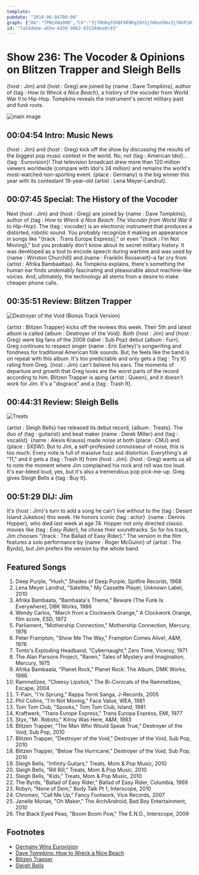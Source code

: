 ```yaml
---
template: 
pubdate: "2010-06-04T00:00"
graph: {"86":"TPN1XWa99D","CX":"3j7HhRq3ShBFVR9Rq3Sh3j7HhoVOHv3j7HhP10IW3j7HhXDoGL3j7HhPi75Y","1NR":"4kn7ZslhXT4kn7ZCfckl4kn7ZoN9ZjF4s74slhXTBQsAMslhXTdhnxeslhXTBQsAMX6cfdBHm1GdhnxeCfcklF4s74","227":"QYrSapviZgBKtMHpviZgKsmUMpviZgpviZgtLTlL2PPXlpviZgBQsAMQYrSa97qipQYrSa3jrd1KsmUMBKtMHCH2ViBQsAMX6cfd97qipBHm1G","2DT":"ea4bFqYVo9D5i0OQpHa0QpHa0s686Mea4bFs686Mea4bFzj4LY5XSRszj4LY"}
id: "7a53debe-ab5e-4d30-9062-63134dea0c93"
---
```






# Show 236: The Vocoder & Opinions on Blitzen Trapper and Sleigh Bells

{host : Jim} and {host : Greg} are joined by {name : Dave Tompkins}, author of {tag : *How to Wreck a Nice Beach*}, a history of the vocoder from World War II to Hip-Hop. Tompkins reveals the instrument's secret military past and funk roots.

![main image](https://static.soundopinions.org/images/2010/vocoder/1.jpg)



## 00:04:54 Intro: Music News

{host : Jim} and {host : Greg} kick off the show by discussing the results of the biggest pop music contest in the world. No, not {tag : American Idol}...{tag : Eurovision}! That television broadcast drew more than 120 million viewers worldwide (compare with Idol's 24 million) and remains the world's most-watched non-sporting event. {place : Germany} is the big winner this year with its contestant 19-year-old {artist : Lena Meyer-Landrut}.



## 00:07:45 Special: The History of the Vocoder

Next {host : Jim} and {host : Greg} are joined by {name : Dave Tompkins}, author of {tag : *How to Wreck a Nice Beach: The Vocoder from World War II to Hip-Hop*}. The {tag : vocoder} is an electronic instrument that produces a distorted, robotic sound. You probably recognize it making an appearance in songs like "{track : Trans Europe Express}," or even "{track : I'm Not Moving}," but you probably don't know about its secret military history. It was developed as a tool to encode speech during wartime and was used by {name : Winston Churchill} and {name : Franklin Roosevelt}–a far cry from {artist : Afrika Bambaattaa}. As Tompkins explains, there's something the human ear finds undeniably fascinating and pleasurable about machine-like voices. And, ultimately, the technology all stems from a desire to make cheaper phone calls.



## 00:35:51 Review: Blitzen Trapper

![Destroyer of the Void (Bonus Track Version)](https://static.soundopinions.org/assets/236/1NR0.jpg)

{artist : Blitzen Trapper} kicks off the reviews this week. Their 5th and latest album is called {album : Destroyer of the Void}. Both {host : Jim} and {host : Greg} were big fans of the 2009 {label : Sub Pop} debut {album : Furr}. Greg continues to respect singer {name : Eric Earley}'s songwriting and fondness for traditional American folk sounds. But, he feels like the band is on repeat with this album. It's too predictable and only gets a {tag : Try It} rating from Greg. {host : Jim} can't believe his ears. The moments of departure and growth that Greg loves are the worst parts of the record according to him. Blitzen Trapper is aping {artist : Queen}, and it doesn't work for Jim. It's a "disgrace" and a {tag : Trash It}.



## 00:44:31 Review: Sleigh Bells

![Treats](https://static.soundopinions.org/assets/236/2270.jpg)

{artist : Sleigh Bells} has released its debut record, {album : Treats}. The duo of {tag : guitarist} and beat maker {name : Derek Miller} and {tag : vocalist}  {name : Alexis Krauss} made noise at both {place : CMJ} and {place : SXSW}. But to Jim, a self-professed connoisseur of noise, this is too much. Every note is full of massive fuzz and distortion. Everything's at "11," and it gets a {tag : Trash It} from {host : Jim}. {host : Greg} wants us all to note the moment where Jim complained his rock and roll was too loud. It's ear-bleed loud, yes, but it's also a tremendous pop pick-me-up. Greg gives Sleigh Bells a {tag : Buy It}.



## 00:51:29 DIJ: Jim

It's {host : Jim}'s turn to add a song he can't live without to the {tag : Desert Island Jukebox} this week. He honors iconic {tag : actor}  {name : Dennis Hopper}, who died last week at age 74. Hopper not only directed classic movies like {tag : *Easy Rider*}, he chose their soundtracks. So for his track, Jim chooses "{track : The Ballad of Easy Rider}." The version in the film features a solo performance by {name : Roger McGuinn} of {artist : The Byrds}, but Jim prefers the version by the whole band.



## Featured Songs

1. Deep Purple, "Hush," Shades of Deep Purple, Spitfire Records, 1968
2. Lena Meyer Landrut, "Satellite," My Cassette Player, Unknown Label, 2010
3. Afrika Bambaata, "Bambaata's Theme," Beware (The Funk Is Everywhere), DBK Works, 1986
4. Wendy Carlos, "March from a Clockwork Orange," A Clockwork Orange, film score, ESD, 1972
5. Parliament, "Mothership Connection," Mothership Connection, Mercury, 1976
6. Peter Frampton, "Show Me The Way," Frampton Comes Alive!, A&M, 1976
7. Tonto's Exploding Headband, "Cybernaught," Zero Time, Viceroy, 1971
8. The Alan Parsons Project, "Raven," Tales of Mystery and Imagination, Mercury, 1975
9. Afrika Bambaata, "Planet Rock," Planet Rock: The Album, DMK Works, 1986
10. Rammellzee, "Cheesy Lipstick," The Bi-Conicals of the Rammellzee, Escape, 2004
11. T-Pain, "I'm Sprung," Rappa Ternt Sanga, J-Records, 2005
12. Phil Collins, "I'm Not Moving," Face Value, WEA, 1981
13. Tom Tom Club, "Spooks," Tom Tom Club, Island, 1981
14. Kraftwerk, "Trans Europe Express," Trans Europa Express, EMI, 1977
15. Styx, "Mr. Roboto," Kilroy Was Here, A&M, 1983
16. Blitzen Trapper, "The Man Who Would Speak True," Destroyer of the Void, Sub Pop, 2010
17. Blitzen Trapper, "Destroyer of the Void," Destroyer of the Void, Sub Pop, 2010
18. Blitzen Trapper, "Below The Hurricane," Destroyer of the Void, Sub Pop, 2010
19. Sleigh Bells, "Infinity Guitars," Treats, Mom & Pop Music, 2010
20. Sleigh Bells, "Rill Rill," Treats, Mom & Pop Music, 2010
21. Sleigh Bells, "Kids," Treats, Mom & Pop Music, 2010
22. The Byrds, "Ballad of Easy Rider," Ballad of Easy Rider, Columbia, 1969
23. Robyn, "None of Dem," Body Talk Pt 1, Interscope, 2010
24. Chromeo, "Call Me Up," Fancy Footwork, Vice Records, 2007
25. Janelle Monae, "Oh Maker," The ArchAndroid, Bad Boy Entertainment, 2010
26. The Black Eyed Peas, "Boom Boom Pow," The E.N.D., Interscope, 2009



## Footnotes

- [Germany Wins Eurovision](http://content.time.com/time/arts/article/0,8599,1992889,00.html)
- [Dave Tompkins: How to Wreck a Nice Beach](http://howtowreckanicebeach.com/)
- [Blitzen Trapper](http://www.blitzentrapper.net/)
- [Sleigh Bells](http://www.bitterrivals.us/)